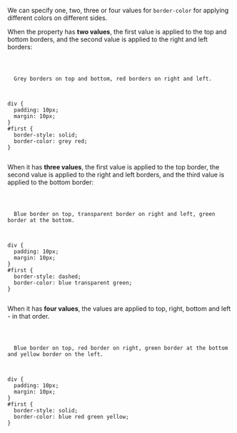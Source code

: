 We can specify one, two, three or four values
for `border-color` for applying different colors on different sides.

When the property has **two values**, the first value is applied to the top and bottom borders, and the second value is applied to the right and left borders:

<Editor lang="css">
<code>
<panel lang="html">
<div id="first">
  Grey borders on top and bottom, red borders on right and left.
</div>
</panel>
<panel lang="css">
div {
  padding: 10px;
  margin: 10px;
}
#first {
  border-style: solid;
  border-color: grey red;
}
</panel>
</code>
</Editor>

When it has **three values**, the first value is applied to the top border, the second value is applied to the right and left borders, and the third value is applied to the bottom border:

<Editor lang="css">
<code>
<panel lang="html">
<div id="first">
  Blue border on top, transparent border on right and left, green border at the bottom.
</div>
</panel>
<panel lang="css">
div {
  padding: 10px;
  margin: 10px;
}
#first {
  border-style: dashed;
  border-color: blue transparent green;
}
</panel>
</code>
</Editor>

When it has **four values**, the values are applied to top, right, bottom and left - in that order.

<Editor lang="css">
<code>
<panel lang="html">
<div id="first">
  Blue border on top, red border on right, green border at the bottom and yellow border on the left.
</div>
</panel>
<panel lang="css">
div {
  padding: 10px;
  margin: 10px;
}
#first {
  border-style: solid;
  border-color: blue red green yellow;
}
</panel>
</code>
</Editor>